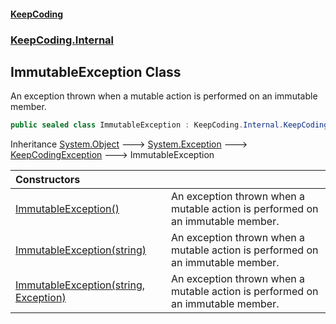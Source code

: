 #### [KeepCoding](index.md 'index')
### [KeepCoding.Internal](KeepCoding.Internal.md 'KeepCoding.Internal')
## ImmutableException Class
An exception thrown when a mutable action is performed on an immutable member.  
```csharp
public sealed class ImmutableException : KeepCoding.Internal.KeepCodingException
```

Inheritance [System.Object](https://docs.microsoft.com/en-us/dotnet/api/System.Object 'System.Object') &#129106; [System.Exception](https://docs.microsoft.com/en-us/dotnet/api/System.Exception 'System.Exception') &#129106; [KeepCodingException](KeepCodingException.md 'KeepCoding.Internal.KeepCodingException') &#129106; ImmutableException  

| Constructors | |
| :--- | :--- |
| [ImmutableException()](ImmutableException.ImmutableException().md 'KeepCoding.Internal.ImmutableException.ImmutableException()') | An exception thrown when a mutable action is performed on an immutable member.<br/> |
| [ImmutableException(string)](ImmutableException..ctor.8wxmJVk5rp153mhIvum7lg.md 'KeepCoding.Internal.ImmutableException.ImmutableException(string)') | An exception thrown when a mutable action is performed on an immutable member.<br/> |
| [ImmutableException(string, Exception)](ImmutableException..ctor.7yARRMv5JUBc6rwsnKQm7A.md 'KeepCoding.Internal.ImmutableException.ImmutableException(string, System.Exception)') | An exception thrown when a mutable action is performed on an immutable member.<br/> |

